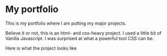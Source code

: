 # My portfolio

This is my portfolio where I am putting my major projects. 

Believe it or not, this is an html- and css-heavy project. I used a little bit of Vanilla Javascript. I was surprised at what a powerful tool CSS can be. 

Here is what the project looks like
